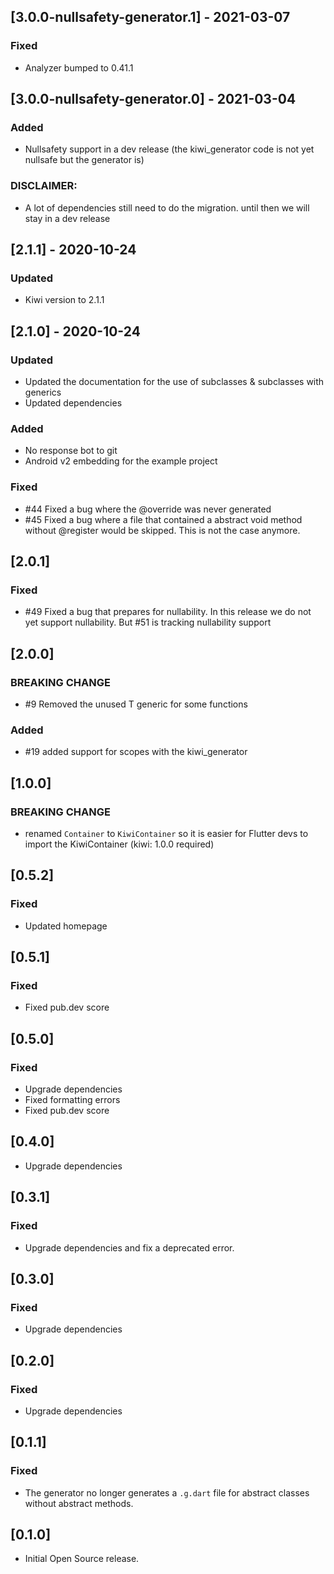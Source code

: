 ## [3.0.0-nullsafety-generator.1] - 2021-03-07
### Fixed
- Analyzer bumped to 0.41.1

## [3.0.0-nullsafety-generator.0] - 2021-03-04
### Added
- Nullsafety support in a dev release (the kiwi_generator code is not yet nullsafe but the generator is)

### DISCLAIMER:
- A lot of dependencies still need to do the migration. until then we will stay in a dev release

## [2.1.1] - 2020-10-24
### Updated
- Kiwi version to 2.1.1

## [2.1.0] - 2020-10-24
### Updated
- Updated the documentation for the use of subclasses & subclasses with generics
- Updated dependencies
### Added
- No response bot to git
- Android v2 embedding for the example project
### Fixed
- \#44 Fixed a bug where the @override was never generated
- \#45 Fixed a bug where a file that contained a abstract void method without @register would be skipped. This is not the case anymore. 

## [2.0.1]
### Fixed
- \#49 Fixed a bug that prepares for nullability. In this release we do not yet support nullability. But #51 is tracking nullability support

## [2.0.0]
### BREAKING CHANGE
- \#9 Removed the unused T generic for some functions
### Added
- \#19 added support for scopes with the kiwi_generator

## [1.0.0]
### BREAKING CHANGE
- renamed `Container` to `KiwiContainer` so it is easier for Flutter devs to import the KiwiContainer (kiwi: 1.0.0 required)

## [0.5.2]
### Fixed
- Updated homepage

## [0.5.1]
### Fixed
- Fixed pub.dev score

## [0.5.0]
### Fixed
- Upgrade dependencies
- Fixed formatting errors
- Fixed pub.dev score

## [0.4.0]
- Upgrade dependencies

## [0.3.1]
### Fixed
- Upgrade dependencies and fix a deprecated error.

## [0.3.0]
### Fixed
- Upgrade dependencies

## [0.2.0]
### Fixed
- Upgrade dependencies

## [0.1.1]
### Fixed
- The generator no longer generates a `.g.dart` file for abstract classes without abstract methods.

## [0.1.0]
- Initial Open Source release.
